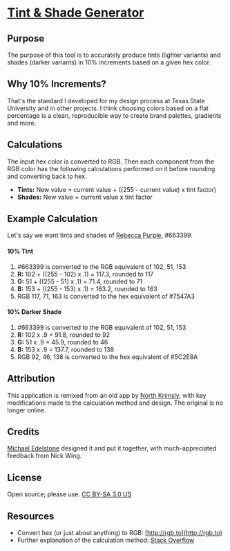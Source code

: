 # [Tint & Shade Generator](http://edelstone.github.io/tints-and-shades/)

## Purpose
The purpose of this tool is to accurately produce tints (lighter variants) and shades (darker variants) in 10% increments based on a given hex color. 

## Why 10% Increments?
That's the standard I developed for my design process at Texas State University and in other projects. I think choosing colors based on a flat percentage is a clean, reproducible way to create brand palettes, gradients and more.

## Calculations
The input hex color is converted to RGB. Then each component from the RGB color has the following calculations performed on it before rounding and converting back to hex.
* **Tints:** New value = current value + ((255 - current value) x tint factor)
* **Shades:** New value = current value x tint factor

## Example Calculation
Let's say we want tints and shades of [Rebecca Purple](http://www.economist.com/blogs/babbage/2014/06/digital-remembrance), #663399.

#### 10% Tint
1. #663399 is converted to the RGB equivalent of 102, 51, 153
1. **R:** 102 + ((255 - 102) x .1) = 117.3, rounded to 117
1. **G:** 51 + ((255 - 51) x .1) = 71.4, rounded to 71
1. **B:** 153 + ((255 - 153) x .1) = 163.2, rounded to 163
1. RGB 117, 71, 163 is converted to the hex equivalent of #7547A3

#### 10% Darker Shade
1. #663399 is converted to the RGB equivalent of 102, 51, 153
1. **R:** 102 x .9 = 91.8, rounded to 92
1. **G:** 51 x .9 = 45.9, rounded to 46
1. **B:** 153 x .9 = 137.7, rounded to 138
1. RGB 92, 46, 138 is converted to the hex equivalent of #5C2E8A

## Attribution
This application is remixed from an old app by [North Krimsly](http://highintegritydesign.com/), with key modifications made to the calculation method and design. The original is no longer online.

## Credits
[Michael Edelstone](http://michaeledelstone.com) designed it and put it together, with much-appreciated feedback from Nick Wing.

## License
Open source; please use. [CC BY-SA 3.0 US](http://creativecommons.org/licenses/by-sa/3.0/us/)

## Resources
* Convert hex (or just about anything) to RGB: [http://rgb.to](http://rgb.to)
* Further explanation of the calculation method: [Stack Overflow](http://stackoverflow.com/questions/6615002/given-an-rgb-value-how-do-i-create-a-tint-or-shade)